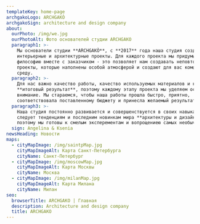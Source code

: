 ```yaml
---
templateKey: home-page
archgakoLogo: ARCHGAKÒ
archgakoSign: architecture and design company
about:
  ourPhoto: /img/we.jpg
  ourPhotoAlt: Фото основателей студии ARCHGAKO
  paragraph1: >-
    Мы основатели студии **ARCHGAKÒ**, с **2017** года наша студия создает
    интерьерные и архитектурные проекты. Для каждого проекта мы придумываем свою
    философию вместе с заказчиком - это позволяет нам создавать неповторимые
    проекты, которые наполнены особой атмосферой и создают для вас комфортную
    среду.
  paragraph2: >-
    Для нас важно качество работы, качество используемых материалов и конечно же
    **итоговый результат**, поэтому каждому этапу проекта мы уделяем особое
    внимание. Мы стараемся, чтобы наша работы прошла быстро, приятно,
    соответствовала поставленному бюджету и принесла желаемый результат.
  paragraph3: >-
    Наша студия постоянно развивается и совершенствуется в своих навыках,
    следует тенденциям и последним новинкам мира **архитектуры и дизайна**,
    поэтому мы готовы к смелым эксперементам и вопрощениею самых необычных идей.
  sign: Angelina & Ksenia
newsHeading: Новости
maps:
  - cityMapImage: /img/saintpMap.jpg
    cityMapImageAlt: Карта Санкт-Петербурга
    cityName: Санкт-Петербург
  - cityMapImage: /img/moscowMap.jpg
    cityMapImageAlt: Карта Москвы
    cityName: Москва
  - cityMapImage: /img/milanMap.jpg
    cityMapImageAlt: Карта Милана
    cityName: Милан
seo:
  browserTitle: ARCHGAKO | Главная
  description: Architecture and design company
  title: ARCHGAKO
---
```


